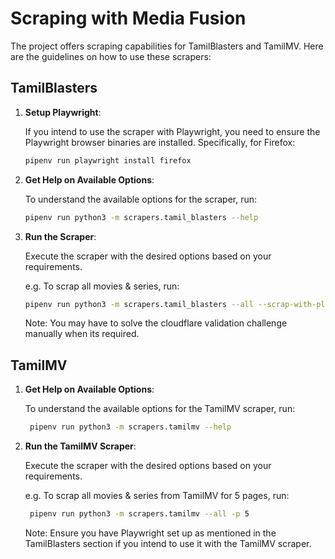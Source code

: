 # Scraping with Media Fusion

The project offers scraping capabilities for TamilBlasters and TamilMV. Here are the guidelines on how to use these scrapers:

## TamilBlasters

1. **Setup Playwright**:

   If you intend to use the scraper with Playwright, you need to ensure the Playwright browser binaries are installed. Specifically, for Firefox:

   ```bash
   pipenv run playwright install firefox
   ```

2. **Get Help on Available Options**:
   
   To understand the available options for the scraper, run:
    
   ```bash
   pipenv run python3 -m scrapers.tamil_blasters --help
   ```

3. **Run the Scraper**:

   Execute the scraper with the desired options based on your requirements.

   e.g. To scrap all movies & series, run:
   
   ```bash
   pipenv run python3 -m scrapers.tamil_blasters --all --scrap-with-playwright
   ```

   Note: You may have to solve the cloudflare validation challenge manually when its required.


## TamilMV

1. **Get Help on Available Options**:

    To understand the available options for the TamilMV scraper, run:

    ```bash
     pipenv run python3 -m scrapers.tamilmv --help
    ```

2. **Run the TamilMV Scraper**:

    Execute the scraper with the desired options based on your requirements.

    e.g. To scrap all movies & series from TamilMV for 5 pages, run:

    ```bash
     pipenv run python3 -m scrapers.tamilmv --all -p 5
    ```

    Note: Ensure you have Playwright set up as mentioned in the TamilBlasters section if you intend to use it with the TamilMV scraper.